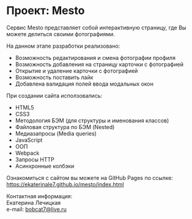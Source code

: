 # Проект: Mesto  
  
Сервис Mesto представляет собой интерактивную страницу, где Вы можете делиться своими фотографиями.  
  
На данном этапе разработки реализовано:  
* Возможность редактирования и смена фотографии профиля  
* Возможность добавления на страницу карточки с фотографией  
* Открытие и удаление карточки с фотографией  
* Возможность поставить лайк  
* Добавлена валидация полей ввода модальных окон  
  
При создании сайта исползовались:  
* HTML5
* CSS3
* Методология БЭМ (для структуры и именования классов)
* Файловая структура по БЭМ (Nested)
* Медиазапросы (Media queries)
* JavaScript
* ООП
* Webpack  
* Запросы HTTP  
* Асинхронные колбэки  
  
Ознакомиться с сайтом вы можете на GitHub Pages по ссылке:  
https://ekaterinale7.github.io/mesto/index.html  
  
Контактная информация:  
Екатeрина Лечицкая  
e-mail: bobcat7@live.ru  
